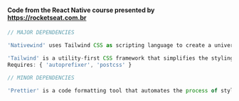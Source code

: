 #### Code from the React Native course presented by https://rocketseat.com.br

```javascript
// MAJOR DEPENDENCIES

'Nativewind' uses Tailwind CSS as scripting language to create a universal style system for React Native.

'Tailwind' is a utility-first CSS framework that simplifies the styling of web applications.
Requires: { 'autoprefixer', 'postcss' }

// MINOR DEPENDENCIES

'Prettier' is a code formatting tool that automates the process of styling code according to a predefined set of rules.

```
